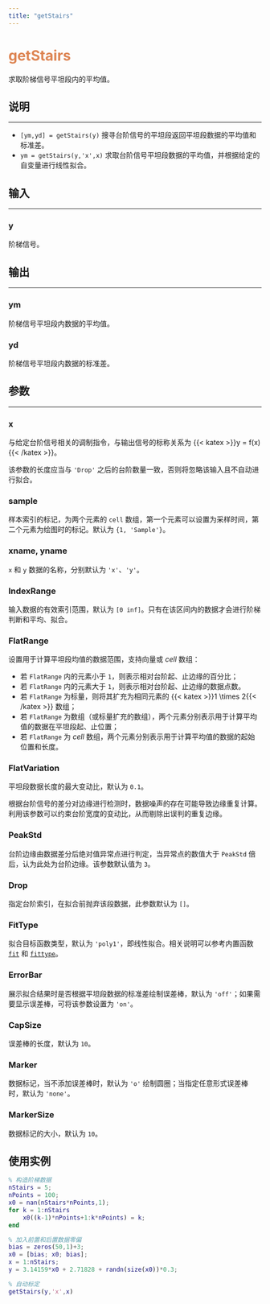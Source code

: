 ```yaml
---
title: "getStairs"
---
```


# <font color="#DD8452"> getStairs </font>

求取阶梯信号平坦段内的平均值。

## 说明

---

- `[ym,yd] = getStairs(y)` 搜寻台阶信号的平坦段返回平坦段数据的平均值和标准差。
- `ym = getStairs(y,'x',x)` 求取台阶信号平坦段数据的平均值，并根据给定的自变量进行线性拟合。

## 输入

---

### y

阶梯信号。

## 输出

---

### ym

阶梯信号平坦段内数据的平均值。

### yd

阶梯信号平坦段内数据的标准差。

## 参数

---

### x

与给定台阶信号相关的调制指令，与输出信号的标称关系为 {{< katex >}}y = f(x){{< /katex >}}。

该参数的长度应当与 `'Drop'` 之后的台阶数量一致，否则将忽略该输入且不自动进行拟合。

### sample

样本索引的标记，为两个元素的 `cell` 数组，第一个元素可以设置为采样时间，第二个元素为绘图时的标记。默认为 `{1, 'Sample'}`。

### xname, yname

`x` 和 `y` 数据的名称，分别默认为 `'x'`、`'y'`。

### IndexRange

输入数据的有效索引范围，默认为 `[0 inf]`。只有在该区间内的数据才会进行阶梯判断和平均、拟合。

### FlatRange

设置用于计算平坦段均值的数据范围，支持向量或 _cell_ 数组：

- 若 `FlatRange` 内的元素小于 `1`，则表示相对台阶起、止边缘的百分比；
- 若 `FlatRange` 内的元素大于 `1`，则表示相对台阶起、止边缘的数据点数。
- 若 `FlatRange` 为标量，则将其扩充为相同元素的 {{< katex >}}1 \times 2{{< /katex >}} 数组；
- 若 `FlatRange` 为数组（或标量扩充的数组），两个元素分别表示用于计算平均值的数据在平坦段起、止位置；
- 若 `FlatRange` 为 _cell_ 数组，两个元素分别表示用于计算平均值的数据的起始位置和长度。

### FlatVariation

平坦段数据长度的最大变动比，默认为 `0.1`。

根据台阶信号的差分对边缘进行检测时，数据噪声的存在可能导致边缘重复计算。利用该参数可以约束台阶宽度的变动比，从而剔除出误判的重复边缘。

### PeakStd

台阶边缘由数据差分后绝对值异常点进行判定，当异常点的数值大于 `PeakStd` 倍后，认为此处为台阶边缘。该参数默认值为 `3`。

### Drop

指定台阶索引，在拟合前抛弃该段数据，此参数默认为 `[]`。

### FitType

拟合目标函数类型，默认为 `'poly1'`，即线性拟合。相关说明可以参考内置函数 [`fit`](https://ww2.mathworks.cn/help/curvefit/fit.html) 和 [`fittype`](https://ww2.mathworks.cn/help/curvefit/fittype.html)。

### ErrorBar

展示拟合结果时是否根据平坦段数据的标准差绘制误差棒，默认为 `'off'`；如果需要显示误差棒，可将该参数设置为 `'on'`。

### CapSize

误差棒的长度，默认为 `10`。

### Marker

数据标记，当不添加误差棒时，默认为 `'o'` 绘制圆圈；当指定任意形式误差棒时，默认为 `'none'`。

### MarkerSize

数据标记的大小，默认为 `10`。

## 使用实例

```matlab
% 构造阶梯数据
nStairs = 5;
nPoints = 100;
x0 = nan(nStairs*nPoints,1);
for k = 1:nStairs
    x0((k-1)*nPoints+1:k*nPoints) = k;
end

% 加入前置和后置数据零偏
bias = zeros(50,1)+3;
x0 = [bias; x0; bias];
x = 1:nStairs;
y = 3.14159*x0 + 2.71828 + randn(size(x0))*0.3;

% 自动标定
getStairs(y,'x',x)
```
